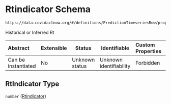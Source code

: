 # Rtindicator Schema

```txt
https://data.covidactnow.org/#/definitions/PredictionTimeseriesRow/properties/RtIndicator
```

Historical or Inferred Rt


| Abstract            | Extensible | Status         | Identifiable            | Custom Properties | Additional Properties | Access Restrictions | Defined In                                                   |
| :------------------ | ---------- | -------------- | ----------------------- | :---------------- | --------------------- | ------------------- | ------------------------------------------------------------ |
| Can be instantiated | No         | Unknown status | Unknown identifiability | Forbidden         | Allowed               | none                | [schemas.json\*](../out/schemas.json "open original schema") |

## RtIndicator Type

`number` ([Rtindicator](schemas-definitions-predictiontimeseriesrow-properties-rtindicator.md))
